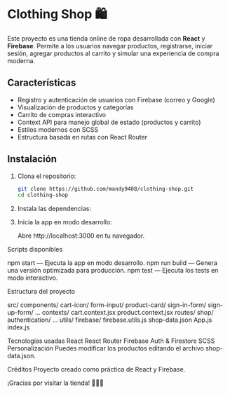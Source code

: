 # Clothing Shop 🛍️

Este proyecto es una tienda online de ropa desarrollada con **React** y **Firebase**. Permite a los usuarios navegar productos, registrarse, iniciar sesión, agregar productos al carrito y simular una experiencia de compra moderna.

## Características

- Registro y autenticación de usuarios con Firebase (correo y Google)
- Visualización de productos y categorías
- Carrito de compras interactivo
- Context API para manejo global de estado (productos y carrito)
- Estilos modernos con SCSS
- Estructura basada en rutas con React Router

## Instalación

1. Clona el repositorio:
   ```sh
   git clone https://github.com/mandy9408/clothing-shop.git
   cd clothing-shop

2. Instala las dependencias:

3. Inicia la app en modo desarrollo:

    Abre http://localhost:3000 en tu navegador.

Scripts disponibles

npm start — Ejecuta la app en modo desarrollo.
npm run build — Genera una versión optimizada para producción.
npm test — Ejecuta los tests en modo interactivo.

Estructura del proyecto

src/
  components/
    cart-icon/
    form-input/
    product-card/
    sign-in-form/
    sign-up-form/
    ...
  contexts/
    cart.context.jsx
    product.context.jsx
  routes/
    shop/
    authentication/
    ...
  utils/
    firebase/
      firebase.utils.js
  shop-data.json
  App.js
  index.js

Tecnologías usadas
    React
    React Router
    Firebase Auth & Firestore
    SCSS
    Personalización
    Puedes modificar los productos editando el archivo shop-data.json.

Créditos
Proyecto creado como práctica de React y Firebase.

¡Gracias por visitar la tienda! 👗👚👖